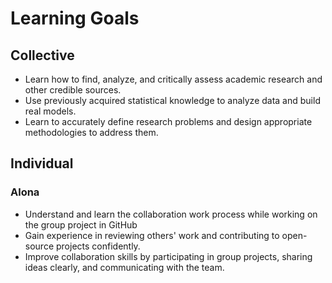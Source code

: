 # Learning Goals

## Collective

- Learn how to find, analyze, and critically assess academic research and other credible sources.
- Use previously acquired statistical knowledge to analyze data and build real models.
- Learn to accurately define research problems and design appropriate methodologies to address them.
  
## Individual

### Alona

- Understand and learn the collaboration work process while working on the group project in GitHub
- Gain experience in reviewing others' work and contributing to open-source projects confidently.
- Improve collaboration skills by participating in group projects, sharing ideas clearly, and communicating with the team.
